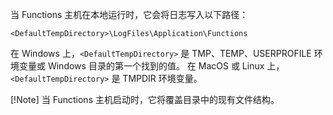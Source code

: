 当 Functions 主机在本地运行时，它会将日志写入以下路径：

```
<DefaultTempDirectory>\LogFiles\Application\Functions
```

在 Windows 上，`<DefaultTempDirectory>` 是 TMP、TEMP、USERPROFILE 环境变量或 Windows 目录的第一个找到的值。
在 MacOS 或 Linux 上，`<DefaultTempDirectory>` 是 TMPDIR 环境变量。

[!Note]
当 Functions 主机启动时，它将覆盖目录中的现有文件结构。

